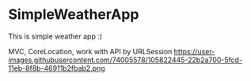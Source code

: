 # SimpleWeatherApp

This is simple weather app :)

MVC, CoreLocation, work with API by URLSession
https://user-images.githubusercontent.com/74005578/105822445-22b2a700-5fcd-11eb-8f8b-46911b2fbab2.png
